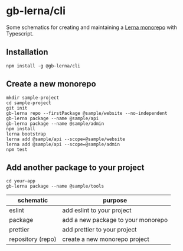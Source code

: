 # gb-lerna/cli

Some schematics for creating and maintaining a [Lerna monorepo](https://lerna.js.org/) with Typescript.

## Installation

```
npm install -g @gb-lerna/cli
```

## Create a new monorepo

```properties
mkdir sample-project
cd sample-project
git init
gb-lerna repo --firstPackage @sample/website --no-independent
gb-lerna package --name @sample/api
gb-lerna package --name @sample/admin
npm install
lerna bootstrap
lerna add @sample/api --scope=@sample/website
lerna add @sample/api --scope=@sample/admin
npm test
```

## Add another package to your project

```properties
cd your-app
gb-lerna package --name @sample/tools
```


| schematic | purpose |
|-|-|
| eslint | add eslint to your project |
| package | add a new package to your monorepo |
| prettier | add prettier to your project |
| repository (repo) | create a new monorepo project |

